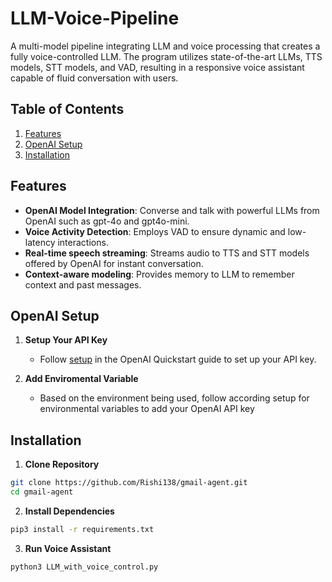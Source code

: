 # LLM-Voice-Pipeline
A multi-model pipeline integrating LLM and voice processing that creates a fully voice-controlled LLM. The program utilizes state-of-the-art LLMs, TTS models, STT models, and VAD, resulting in a responsive voice assistant capable of fluid conversation with users. 

## Table of Contents
1. [Features](#features)
2. [OpenAI Setup](#openai-setup)
3. [Installation](#installation)

## Features
  - **OpenAI Model Integration**: Converse and talk with powerful LLMs from OpenAI such as gpt-4o and gpt4o-mini.
  - **Voice Activity Detection**: Employs VAD to ensure dynamic and low-latency interactions.
  - **Real-time speech streaming**: Streams audio to TTS and STT models offered by OpenAI for instant conversation.
  - **Context-aware modeling**: Provides memory to LLM to remember context and past messages.

## OpenAI Setup
1. **Setup Your API Key**
   - Follow [setup](https://platform.openai.com/docs/libraries) in the OpenAI Quickstart guide to set up your API key.

3. **Add Enviromental Variable**
   - Based on the environment being used, follow according setup for environmental variables to add your OpenAI API key
    
## Installation
1. **Clone Repository**
```sh
git clone https://github.com/Rishi138/gmail-agent.git
cd gmail-agent
```

2. **Install Dependencies**
```sh
pip3 install -r requirements.txt
```

3. **Run Voice Assistant**
```sh
python3 LLM_with_voice_control.py
```
